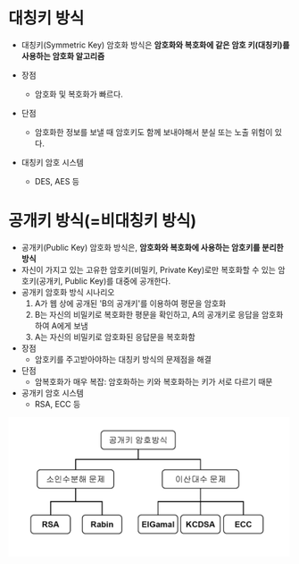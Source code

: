 # 대칭키 방식

- 대칭키(Symmetric Key) 암호화 방식은 **암호화와 복호화에 같은 암호 키(대칭키)를 사용하는 암호화 알고리즘**
- 장점
  - 암호화 및 복호화가 빠르다.

- 단점

  - 암호화한 정보를 보낼 때 암호키도 함께 보내야해서 분실 또는 노출 위험이 있다.

- 대칭키 암호 시스템

  - DES, AES 등

  

# 공개키 방식(=비대칭키 방식)

- 공개키(Public Key) 암호화 방식은, **암호화와 복호화에 사용하는 암호키를 분리한 방식**
- 자신이 가지고 있는 고유한 암호키(비밀키, Private Key)로만 복호화할 수 있는 암호키(공개키, Public Key)를 대중에 공개한다.
- 공개키 암호화 방식 시나리오
  1. A가 웹 상에 공개된 'B의 공개키'를 이용하여 평문을 암호화
  2. B는 자신의 비밀키로 복호화한 평문을 확인하고, A의 공개키로 응답을 암호화하여 A에게 보냄
  3. A는 자신의 비밀키로 암호화된 응답문을 복호화함
- 장점
  - 암호키를 주고받아야하는 대칭키 방식의 문제점을 해결
- 단점
  - 암복호화가 매우 복잡: 암호화하는 키와 복호화하는 키가 서로 다르기 때문
- 공개키 암호 시스템
  - RSA, ECC 등

![image](./images/public_key.png)

